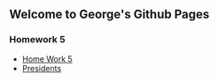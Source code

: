 ## Welcome to George's Github Pages

### Homework 5

- [Home Work 5](/data608/hw5/) 
- [Presidents](/data608/hw5/presidents.html)
